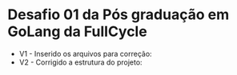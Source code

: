 # Desafio 01 da Pós graduação em GoLang da FullCycle

- V1 - Inserido os arquivos para correção:
- V2 - Corrigido a estrutura do projeto:
